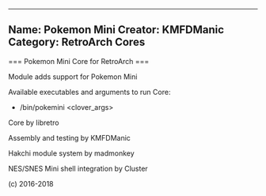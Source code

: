 -----------------------
Name: Pokemon Mini 
Creator: KMFDManic
Category: RetroArch Cores
-----------------------
=== Pokemon Mini Core for RetroArch ===

Module adds support for Pokemon Mini

Available executables and arguments to run Core:
- /bin/pokemini <rom> <clover_args>
 
Core by libretro

Assembly and testing by KMFDManic

Hakchi module system by madmonkey

NES/SNES Mini shell integration by Cluster

(c) 2016-2018
